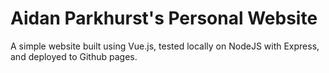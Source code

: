 # Aidan Parkhurst's Personal Website

A simple website built using Vue.js, tested locally on NodeJS with Express, and deployed to Github pages.
